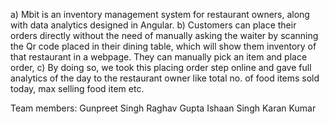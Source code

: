 a)	Mbit is an inventory management system for restaurant owners, along with data analytics designed in Angular.
b)	Customers can place their orders directly without the need of manually asking the waiter by scanning the Qr code placed in their dining table, which will show them inventory of that restaurant in a webpage. They can manually pick an item and place order,
c)	By doing so, we took this placing order step online and gave full analytics of the day to the restaurant owner like total no. of food items sold today, max selling food item etc.

Team members:
Gunpreet Singh
Raghav Gupta
Ishaan Singh
Karan Kumar
